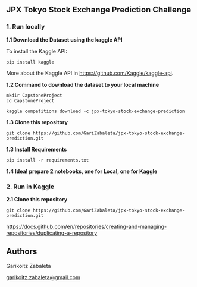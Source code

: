 ## JPX Tokyo Stock Exchange Prediction Challenge

### 1. Run locally

**1.1 Download the Dataset using the kaggle API**

To install the Kaggle API:

```
pip install kaggle
```

More about the Kaggle API in https://github.com/Kaggle/kaggle-api.

**1.2 Command to download the dataset to your local machine**

```
mkdir CapstoneProject
cd CapstoneProject

kaggle competitions download -c jpx-tokyo-stock-exchange-prediction
```

**1.3 Clone this repository**

```
git clone https://github.com/GariZabaleta/jpx-tokyo-stock-exchange-prediction.git
```

**1.3 Install Requirements**

```
pip install -r requirements.txt
```

**1.4 Idea! prepare 2 notebooks, one for Local, one for Kaggle**


### 2. Run in Kaggle


**2.1 Clone this repository**

```
git clone https://github.com/GariZabaleta/jpx-tokyo-stock-exchange-prediction.git
```

https://docs.github.com/en/repositories/creating-and-managing-repositories/duplicating-a-repository


## Authors

Garikoitz Zabaleta

garikoitz.zabaleta@gmail.com
